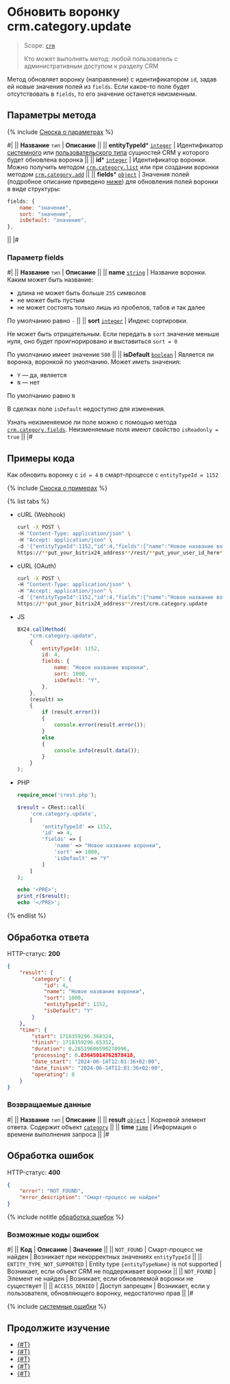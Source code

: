 # Обновить воронку crm.category.update

> Scope: [`crm`](../../../scopes/permissions.md)
>
> Кто может выполнять метод: любой пользователь с административным доступом к разделу CRM

Метод обновляет воронку (направление) с идентификатором `id`, задав ей новые значения полей из `fields`. Если какое-то поле будет отсутствовать в `fields`, то его значение останется неизменным.

## Параметры метода

{% include [Сноска о параметрах](../../../../_includes/required.md) %}

#|
|| **Название**
`тип` | **Описание** ||
|| **entityTypeId***
[`integer`][1] | Идентификатор [системного](../../index.md) или [пользовательского типа](../user-defined-object-types/index.md) сущностей CRM у которого будет обновлена воронка            ||
|| **id***
[`integer`][1] | Идентификатор воронки. Можно получить методом [`crm.category.list`](./crm-category-list.md) или при создании воронки методом [`crm.category.add`](./crm-category-add.md) ||
|| **fields***
[`object`][1]  |  Значения полей (подробное описание приведено [ниже](#parametr-fields)) для обновления полей воронки в виде структуры:

```js
fields: {
    name: "значение",
    sort: "значение",
    isDefault: "значение",
},
```

  ||
|#

### Параметр fields

#|
|| **Название**
`тип` | **Описание** ||
|| **name**
[`string`][1] | Название воронки. Каким может быть название:
- длина не может быть больше `255` символов
- не может быть пустым
- не может состоять только лишь из пробелов, табов и так далее

По умолчанию равно `-` ||
|| **sort**
[`integer`][1] | Индекс сортировки. 

Не может быть отрицательным. Если передать в `sort` значение меньше нуля, оно будет проигнорировано и выставиться `sort = 0`

По умолчанию имеет значение `500` || 
|| **isDefault**
[`boolean`][1] | Является ли воронка, воронкой по умолчанию. Может иметь значения:
- `Y` — да, является
- `N` — нет

По умолчанию равно `N`

В сделках поле `isDefault` недоступно для изменения.

Узнать неизменяемое ли поле можно с помощью метода [`crm.category.fields`](./crm-category-fields.md). Неизменяемые поля имеют свойство `isReadonly = true` ||
|#


## Примеры кода

Как обновить воронку с `id = 4` в смарт-процессе с `entityTypeId = 1152`

{% include [Сноска о примерах](../../../../_includes/examples.md) %}

{% list tabs %}

- cURL (Webhook)

    ```bash
    curl -X POST \
    -H "Content-Type: application/json" \
    -H "Accept: application/json" \
    -d '{"entityTypeId":1152,"id":4,"fields":{"name":"Новое название воронки","sort":1000,"isDefault":"Y"}}' \
    https://**put_your_bitrix24_address**/rest/**put_your_user_id_here**/**put_your_webhook_here**/crm.category.update
    ```

- cURL (OAuth)

    ```bash
    curl -X POST \
    -H "Content-Type: application/json" \
    -H "Accept: application/json" \
    -d '{"entityTypeId":1152,"id":4,"fields":{"name":"Новое название воронки","sort":1000,"isDefault":"Y"},"auth":"**put_access_token_here**"}' \
    https://**put_your_bitrix24_address**/rest/crm.category.update
    ```

- JS

    ```js
    BX24.callMethod(
        "crm.category.update",
        {
            entityTypeId: 1152,
            id: 4,
            fields: {
                name: "Новое название воронки",
                sort: 1000,
                isDefault: "Y",
            },
        },
        (result) => 
        {
            if (result.error())
            {
                console.error(result.error());
            }
            else
            {
                console.info(result.data());
            }
        }
    );
    ```

- PHP

    ```php
    require_once('crest.php');

    $result = CRest::call(
        'crm.category.update',
        [
            'entityTypeId' => 1152,
            'id' => 4,
            'fields' => [
                'name' => "Новое название воронки",
                'sort' => 1000,
                'isDefault' => "Y"
            ]
        ]
    );

    echo '<PRE>';
    print_r($result);
    echo '</PRE>';
    ```

{% endlist %}

## Обработка ответа

HTTP-статус: **200**

```json
{
    "result": {
        "category": {
            "id": 4,
            "name": "Новое название воронки",
            "sort": 1000,
            "entityTypeId": 1152,
            "isDefault": "Y"
        }
    },
    "time": {
        "start": 1718359296.368324,
        "finish": 1718359296.65352,
        "duration": 0.28519606590270996,
        "processing": 0.03645014762878418,
        "date_start": "2024-06-14T12:01:36+02:00",
        "date_finish": "2024-06-14T12:01:36+02:00",
        "operating": 0
    }
}
```

### Возвращаемые данные

#|
|| **Название**
`тип` | **Описание** ||
|| **result**
[`object`](../../data-types.md) | Корневой элемент ответа. Содержит объект [`category`](./crm-category-add.md#category) ||
|| **time**
[`time`](../../data-types.md) | Информация о времени выполнения запроса ||
|#

## Обработка ошибок

HTTP-статус: **400**

```json
{
    "error": "NOT_FOUND",
    "error_description": "Смарт-процесс не найден"
}
```

{% include notitle [обработка ошибок](../../../../_includes/error-info.md) %}

### Возможные коды ошибок

#|
|| **Код** | **Описание** | **Значение** ||
|| `NOT_FOUND` | Смарт-процесс не найден | Возникает при некорректных значениях `entityTypeId` ||
|| `ENTITY_TYPE_NOT_SUPPORTED` | Entity type `{entityTypeName}` is not supported | Возникает, если объект CRM не поддерживает воронки ||
|| `NOT_FOUND` | Элемент не найден | Возникает, если обновляемой воронки не существует ||
|| `ACCESS_DENIED` | Доступ запрещен | Возникает, если у пользователя, обновляющего воронку, недостаточно прав ||
|#

{% include [системные ошибки](../../../../_includes/system-errors.md) %}

## Продолжите изучение 

- [{#T}](./crm-category-add.md)
- [{#T}](./crm-category-get.md)
- [{#T}](./crm-category-list.md)
- [{#T}](./crm-category-delete.md)
- [{#T}](./crm-category-fields.md)

[1]: ../../../data-types.md
